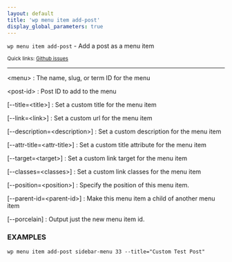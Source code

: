 ```yaml
---
layout: default
title: 'wp menu item add-post'
display_global_parameters: true
---
```


`wp menu item add-post` - Add a post as a menu item

<small>Quick links: <a href="https://github.com/wp-cli/wp-cli/issues?q=is%3Aopen+label%3Acommand%3Aadd-post+sort%3Aupdated-desc">Github issues</a></small>

<hr />

&lt;menu&gt;
: The name, slug, or term ID for the menu

&lt;post-id&gt;
: Post ID to add to the menu

[\--title=&lt;title&gt;]
: Set a custom title for the menu item

[\--link=&lt;link&gt;]
: Set a custom url for the menu item

[\--description=&lt;description&gt;]
: Set a custom description for the menu item

[\--attr-title=&lt;attr-title&gt;]
: Set a custom title attribute for the menu item

[\--target=&lt;target&gt;]
: Set a custom link target for the menu item

[\--classes=&lt;classes&gt;]
: Set a custom link classes for the menu item

[\--position=&lt;position&gt;]
: Specify the position of this menu item.

[\--parent-id=&lt;parent-id&gt;]
: Make this menu item a child of another menu item

[\--porcelain]
: Output just the new menu item id.

### EXAMPLES

    wp menu item add-post sidebar-menu 33 --title="Custom Test Post"



